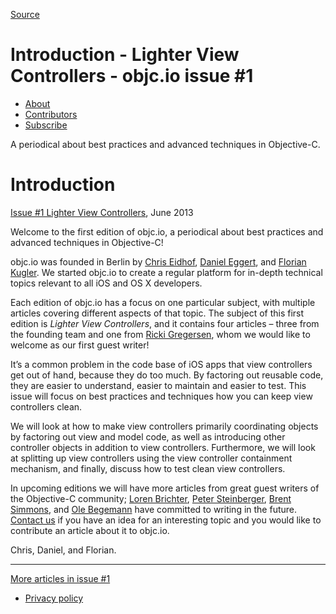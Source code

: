 [Source](http://www.objc.io/issue-1/introduction.html "Permalink to Introduction - Lighter View Controllers - objc.io issue #1 ")

# Introduction - Lighter View Controllers - objc.io issue #1 

  * [About][1]
  * [Contributors][2]
  * [Subscribe][3]

A periodical about best practices and advanced techniques in Objective-C.

# Introduction

[Issue #1 Lighter View Controllers][4], June 2013

Welcome to the first edition of objc.io, a periodical about best practices and advanced techniques in Objective-C!

objc.io was founded in Berlin by [Chris Eidhof][5], [Daniel Eggert][6], and [Florian Kugler][7]. We started objc.io to create a regular platform for in-depth technical topics relevant to all iOS and OS X developers.

Each edition of objc.io has a focus on one particular subject, with multiple articles covering different aspects of that topic. The subject of this first edition is _Lighter View Controllers_, and it contains four articles – three from the founding team and one from [Ricki Gregersen][8], whom we would like to welcome as our first guest writer!

It’s a common problem in the code base of iOS apps that view controllers get out of hand, because they do too much. By factoring out reusable code, they are easier to understand, easier to maintain and easier to test. This issue will focus on best practices and techniques how you can keep view controllers clean.

We will look at how to make view controllers primarily coordinating objects by factoring out view and model code, as well as introducing other controller objects in addition to view controllers. Furthermore, we will look at splitting up view controllers using the view controller containment mechanism, and finally, discuss how to test clean view controllers.

In upcoming editions we will have more articles from great guest writers of the Objective-C community; [Loren Brichter][9], [Peter Steinberger][10], [Brent Simmons][11], and [Ole Begemann][12] have committed to writing in the future. [Contact us][13] if you have an idea for an interesting topic and you would like to contribute an article about it to objc.io.

Chris, Daniel, and Florian.




* * *

[More articles in issue #1][14]

  * [Privacy policy][15]

   [1]: http://www.objc.io/about.html
   [2]: http://www.objc.io/contributors.html
   [3]: http://www.objc.io/subscribe.html
   [4]: http://www.objc.io/issue-1/index.html
   [5]: https://twitter.com/chriseidhof
   [6]: https://twitter.com/danielboedewadt
   [7]: https://twitter.com/floriankugler
   [8]: https://twitter.com/rickigregersen
   [9]: https://twitter.com/lorenb
   [10]: https://twitter.com/steipete
   [11]: https://twitter.com/brentsimmons
   [12]: https://twitter.com/olebegemann
   [13]: mailto:mail%40objc.io
   [14]: http://www.objc.io/issue-1
   [15]: http://www.objc.io/privacy.html
